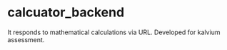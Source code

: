 # calcuator_backend
It responds to mathematical calculations via URL. Developed for kalvium assessment.
